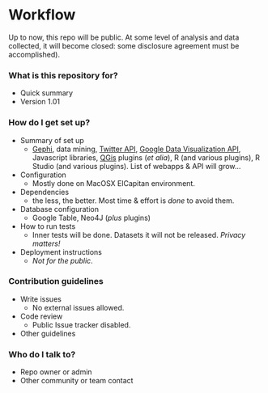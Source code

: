 # Workflow #

Up to now, this repo will be public. At some level of analysis and data collected, it will become closed: some disclosure agreement must be accomplished).

### What is this repository for? ###

* Quick summary
* Version 1.01

### How do I get set up? ###

* Summary of set up
    * [Gephi](https://gephi.org/), data mining, [Twitter API](https://dev.twitter.com/overview/api), [Google Data Visualization API](https://developers.google.com/chart/interactive/docs/reference), Javascript libraries, [QGis](http://www.qgis.org/en/site/) plugins (_et alia_), R (and various plugins), R Studio (and various plugins). List of webapps & API will grow...
* Configuration
    * Mostly done on MacOSX ElCapitan environment.
* Dependencies
    * the less, the better. Most time & effort is _done_ to avoid them.
* Database configuration
    * Google Table, Neo4J (_plus_ plugins)
* How to run tests
    * Inner tests will be done. Datasets it will not be released. _Privacy matters!_
* Deployment instructions
    * _Not for the public_. 

### Contribution guidelines ###

* Write issues
    * No external issues allowed. 
* Code review
    * Public Issue tracker disabled. 
* Other guidelines

### Who do I talk to? ###

* Repo owner or admin
* Other community or team contact